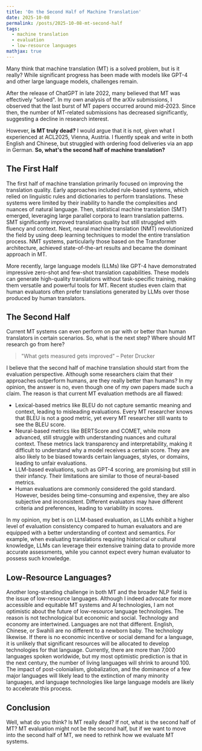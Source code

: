 ```yaml
---
title: 'On the Second Half of Machine Translation'
date: 2025-10-08
permalink: /posts/2025-10-08-mt-second-half
tags:
  - machine translation
  - evaluation
  - low-resource languages
mathjax: true
---
```


Many think that machine translation (MT) is a solved problem, but is it really? While significant progress has been made with models like GPT-4 and other large language models, challenges remain.

After the release of ChatGPT in late 2022, many believed that MT was effectively "solved". In my own analysis of the arXiv submissions, I observed that the last burst of MT papers occurred around mid-2023. Since then, the number of MT-related submissions has decreased significantly, suggesting a decline in research interest.

However, **is MT truly dead?** I would argue that it is not, given what I experienced at ACL2025, Vienna, Austria. I fluently speak and write in both English and Chinese, but struggled with ordering food deliveries via an app in German. **So, what's the second half of machine translation?**

## The First Half

The first half of machine translation primarily focused on improving the translation quality. Early approaches included rule-based systems, which relied on linguistic rules and dictionaries to perform translations. These systems were limited by their inability to handle the complexities and nuances of natural language. Then, statistical machine translation (SMT) emerged, leveraging large parallel corpora to learn translation patterns. SMT significantly improved translation quality but still struggled with fluency and context. Next, neural machine translation (NMT) revolutionized the field by using deep learning techniques to model the entire translation process. NMT systems, particularly those based on the Transformer architecture, achieved state-of-the-art results and became the dominant approach in MT.

More recently, large language models (LLMs) like GPT-4 have demonstrated impressive zero-shot and few-shot translation capabilities. These models can generate high-quality translations without task-specific training, making them versatile and powerful tools for MT. Recent studies even claim that human evaluators often prefer translations generated by LLMs over those produced by human translators.

## The Second Half

Current MT systems can even perform on par with or better than human translators in certain scenarios. So, what is the next step? Where should MT research go from here?

> "What gets measured gets improved" – Peter Drucker

I believe that the second half of machine translation should start from the evaluation perspective. Although some researchers claim that their approaches outperform humans, are they really better than humans? In my opinion, the answer is no, even though one of my own papers made such a claim. The reason is that current MT evaluation methods are all flawed:

* Lexical-based metrics like BLEU do not capture semantic meaning and context, leading to misleading evaluations. Every MT researcher knows that BLEU is not a good metric, yet every MT researcher still wants to see the BLEU score. 
* Neural-based metrics like BERTScore and COMET, while more advanced, still struggle with understanding nuances and cultural context. These metrics lack transparency and interpretability, making it difficult to understand why a model receives a certain score. They are also likely to be biased towards certain languages, styles, or domains, leading to unfair evaluations.
* LLM-based evaluations, such as GPT-4 scoring, are promising but still in their infancy. Their limitations are similar to those of neural-based metrics.
* Human evaluations are commonly considered the gold standard. However, besides being time-consuming and expensive, they are also subjective and inconsistent. Different evaluators may have different criteria and preferences, leading to variability in scores.

In my opinion, my bet is on LLM-based evaluation, as LLMs exhibit a higher level of evaluation consistency compared to human evaluators and are equipped with a better understanding of context and semantics. For example, when evaluating translations requiring historical or cultural knowledge, LLMs can leverage their extensive training data to provide more accurate assessments, while you cannot expect every human evaluator to possess such knowledge.

## Low-Resource Languages?

Another long-standing challenge in both MT and the broader NLP field is the issue of low-resource languages. Although I indeed advocate for more accessible and equitable MT systems and AI technologies, I am not optimistic about the future of low-resource language technologies. The reason is not technological but economic and social. Technology and economy are intertwined. Languages are not that different. English, Chinese, or Swahili are no different to a newborn baby. The technology likewise. If there is no economic incentive or social demand for a language, it is unlikely that significant resources will be allocated to develop technologies for that language. Currently, there are more than 7,000 languages spoken worldwide, but my most optimistic prediction is that in the next century, the number of living languages will shrink to around 100. The impact of post-colonialism, globalization, and the dominance of a few major languages will likely lead to the extinction of many minority languages, and language technologies like large language models are likely to accelerate this process.

## Conclusion

Well, what do you think? Is MT really dead? If not, what is the second half of MT? MT evaluation might not be the second half, but if we want to move into the second half of MT, we need to rethink how we evaluate MT systems.